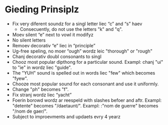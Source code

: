 # Gieding Prinsiplz

* Fix very diferent soundz for a singl letter liec “c” and “s” haev
    * Consecuently, do not use the letters "k" and "q".
* Moev silent “e” next to vowl it modifyz
* No silent letters
* Remoev decorativ “e” liec in “principle” 
* Ug-free speling, no moer “ough” wordz leic "thorough" or "rough"
* Chanj decorativ doubl consonants to singl
* Chooz most popular dipthong for a particular sound. Exampl: chanj "ui" to "ie" in wordz liec "guide".
* The "YUH" sound is spelled out in words liec "few" which becomes "fyew".
* Chooze most popular sound for each consonant and use it uniformly.
* Change "ph" becomes "f".
* Fix stranj wordz liec “yacht”
* Foerin borowd wordz ar reespeld with slashes befoer and aftr. Exampl: "detente" becomes "/daetaunt/". Exampl: :"nom de guerre" becomes "/nom de gaer/".
* Subject to improevments and updaets evry 4 yearz
